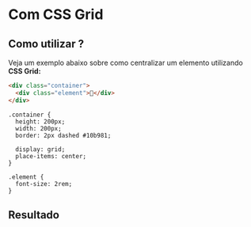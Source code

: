 # Com CSS Grid

## Como utilizar ?

Veja um exemplo abaixo sobre como centralizar um elemento utilizando **CSS Grid:**

```html
<div class="container">
  <div class="element">🦄</div>
</div>
```

```css{6-7}
.container {
  height: 200px;
  width: 200px;
  border: 2px dashed #10b981;

  display: grid;
  place-items: center;
}

.element {
  font-size: 2rem;
}
```

## Resultado

<script setup>
import Center from '../../components/Center.vue'
</script>

<Center method="grid" />
